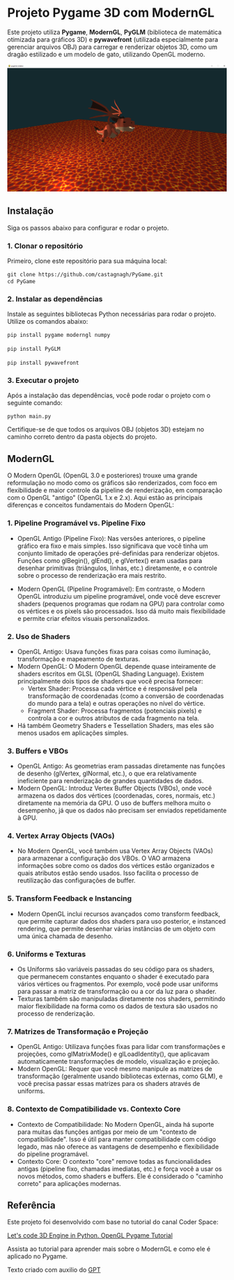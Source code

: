 # Projeto Pygame 3D com ModernGL

Este projeto utiliza **Pygame**, **ModernGL**, **PyGLM** (biblioteca de matemática otimizada para gráficos 3D) e **pywavefront** (utilizada especialmente para gerenciar arquivos OBJ) para carregar e renderizar objetos 3D, como um dragão estilizado e um modelo de gato, utilizando OpenGL moderno.

<img src="imagemMd/image.png">

## Instalação

Siga os passos abaixo para configurar e rodar o projeto.

### 1. Clonar o repositório

Primeiro, clone este repositório para sua máquina local:

```
git clone https://github.com/castagnagh/PyGame.git
cd PyGame
```

### 2. Instalar as dependências

Instale as seguintes bibliotecas Python necessárias para rodar o projeto. Utilize os comandos abaixo:


```
pip install pygame moderngl numpy

pip install PyGLM

pip install pywavefront 
```


### 3. Executar o projeto

Após a instalação das dependências, você pode rodar o projeto com o seguinte comando:

```
python main.py
```
Certifique-se de que todos os arquivos OBJ (objetos 3D) estejam no caminho correto dentro da pasta objects do projeto.

## ModernGL
O Modern OpenGL (OpenGL 3.0 e posteriores) trouxe uma grande reformulação no modo como os gráficos são renderizados, com foco em flexibilidade e maior controle da pipeline de renderização, em comparação com o OpenGL "antigo" (OpenGL 1.x e 2.x). Aqui estão as principais diferenças e conceitos fundamentais do Modern OpenGL:


### 1. Pipeline Programável vs. Pipeline Fixo

- OpenGL Antigo (Pipeline Fixo): Nas versões anteriores, o pipeline gráfico era fixo e mais simples. Isso significava que você tinha um conjunto limitado de operações pré-definidas para renderizar objetos. Funções como glBegin(), glEnd(), e glVertex() eram usadas para desenhar primitivas (triângulos, linhas, etc.) diretamente, e o controle sobre o processo de renderização era mais restrito.

- Modern OpenGL (Pipeline Programável): Em contraste, o Modern OpenGL introduziu um pipeline programável, onde você deve escrever shaders (pequenos programas que rodam na GPU) para controlar como os vértices e os pixels são processados. Isso dá muito mais flexibilidade e permite criar efeitos visuais personalizados.
### 2. Uso de Shaders
- OpenGL Antigo: Usava funções fixas para coisas como iluminação, transformação e mapeamento de texturas.
- Modern OpenGL: O Modern OpenGL depende quase inteiramente de shaders escritos em GLSL (OpenGL Shading Language). Existem principalmente dois tipos de shaders que você precisa fornecer:
    - Vertex Shader: Processa cada vértice e é responsável pela transformação de coordenadas (como a conversão de coordenadas do mundo para a tela) e outras operações no nível do vértice.
    - Fragment Shader: Processa fragmentos (potenciais pixels) e controla a cor e outros atributos de cada fragmento na tela.
- Há também Geometry Shaders e Tessellation Shaders, mas eles são menos usados em aplicações simples.

### 3. Buffers e VBOs
- OpenGL Antigo: As geometrias eram passadas diretamente nas funções de desenho (glVertex, glNormal, etc.), o que era relativamente ineficiente para renderização de grandes quantidades de dados.
- Modern OpenGL: Introduz Vertex Buffer Objects (VBOs), onde você armazena os dados dos vértices (coordenadas, cores, normais, etc.) diretamente na memória da GPU. O uso de buffers melhora muito o desempenho, já que os dados não precisam ser enviados repetidamente à GPU.

### 4. Vertex Array Objects (VAOs)
- No Modern OpenGL, você também usa Vertex Array Objects (VAOs) para armazenar a configuração dos VBOs. O VAO armazena informações sobre como os dados dos vértices estão organizados e quais atributos estão sendo usados. Isso facilita o processo de reutilização das configurações de buffer.

### 5. Transform Feedback e Instancing
- Modern OpenGL inclui recursos avançados como transform feedback, que permite capturar dados dos shaders para uso posterior, e instanced rendering, que permite desenhar várias instâncias de um objeto com uma única chamada de desenho.
### 6. Uniforms e Texturas
- Os Uniforms são variáveis passadas do seu código para os shaders, que permanecem constantes enquanto o shader é executado para vários vértices ou fragmentos. Por exemplo, você pode usar uniforms para passar a matriz de transformação ou a cor da luz para o shader.
- Texturas também são manipuladas diretamente nos shaders, permitindo maior flexibilidade na forma como os dados de textura são usados no processo de renderização.
### 7. Matrizes de Transformação e Projeção
- OpenGL Antigo: Utilizava funções fixas para lidar com transformações e projeções, como glMatrixMode() e glLoadIdentity(), que aplicavam automaticamente transformações de modelo, visualização e projeção.
- Modern OpenGL: Requer que você mesmo manipule as matrizes de transformação (geralmente usando bibliotecas externas, como GLM), e você precisa passar essas matrizes para os shaders através de uniforms.
### 8. Contexto de Compatibilidade vs. Contexto Core
- Contexto de Compatibilidade: No Modern OpenGL, ainda há suporte para muitas das funções antigas por meio de um "contexto de compatibilidade". Isso é útil para manter compatibilidade com código legado, mas não oferece as vantagens de desempenho e flexibilidade do pipeline programável.
- Contexto Core: O contexto "core" remove todas as funcionalidades antigas (pipeline fixo, chamadas imediatas, etc.) e força você a usar os novos métodos, como shaders e buffers. Ele é considerado o "caminho correto" para aplicações modernas.



## Referência
Este projeto foi desenvolvido com base no tutorial do canal Coder Space:

[Let's code 3D Engine in Python. OpenGL Pygame Tutorial](https://www.youtube.com/watch?v=eJDIsFJN4OQ&t=1s&ab_channel=CoderSpace)

Assista ao tutorial para aprender mais sobre o ModernGL e como ele é aplicado no Pygame.

Texto criado com auxilio do [GPT](https://chatgpt.com/)